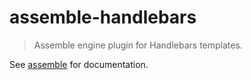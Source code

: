 # assemble-handlebars

> Assemble engine plugin for Handlebars templates.

See [assemble](https://github.com/assemble/assemble) for documentation.
